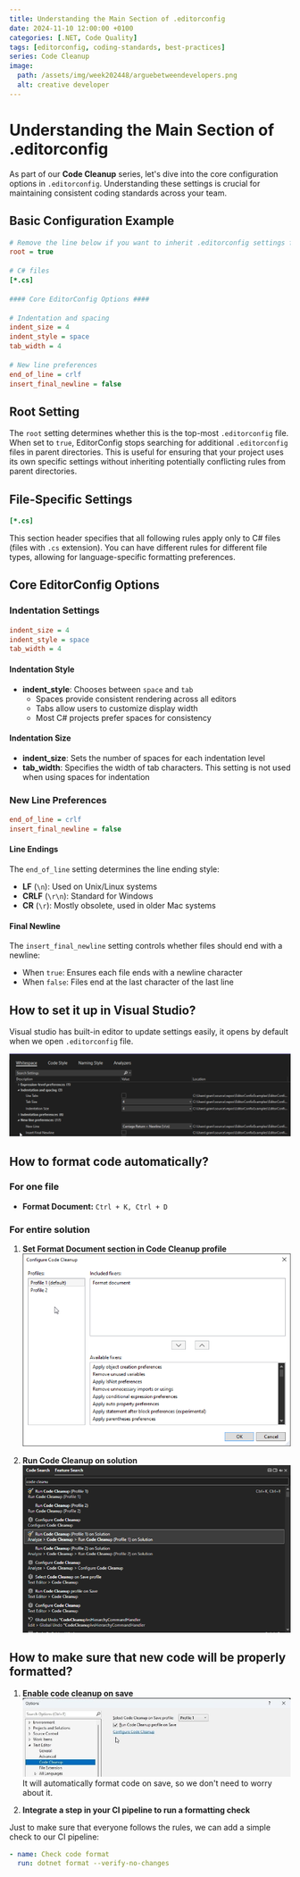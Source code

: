 ```yaml
---
title: Understanding the Main Section of .editorconfig
date: 2024-11-10 12:00:00 +0100
categories: [.NET, Code Quality]
tags: [editorconfig, coding-standards, best-practices]
series: Code Cleanup
image:
  path: /assets/img/week202448/arguebetweendevelopers.png
  alt: creative developer
---
```

# Understanding the Main Section of .editorconfig
As part of our **Code Cleanup** series, let's dive into the core configuration options in `.editorconfig`. Understanding these settings is crucial for maintaining consistent coding standards across your team.

## Basic Configuration Example
```ini
# Remove the line below if you want to inherit .editorconfig settings from higher directories
root = true

# C# files
[*.cs]

#### Core EditorConfig Options ####

# Indentation and spacing
indent_size = 4
indent_style = space
tab_width = 4

# New line preferences
end_of_line = crlf
insert_final_newline = false
```

## Root Setting
The `root` setting determines whether this is the top-most `.editorconfig` file. When set to `true`, EditorConfig stops searching for additional `.editorconfig` files in parent directories. This is useful for ensuring that your project uses its own specific settings without inheriting potentially conflicting rules from parent directories.

## File-Specific Settings
```ini
[*.cs]
```
This section header specifies that all following rules apply only to C# files (files with `.cs` extension). You can have different rules for different file types, allowing for language-specific formatting preferences.

## Core EditorConfig Options

### Indentation Settings
```ini
indent_size = 4
indent_style = space
tab_width = 4
```

#### Indentation Style
- **indent_style**: Chooses between `space` and `tab`
  - Spaces provide consistent rendering across all editors
  - Tabs allow users to customize display width
  - Most C# projects prefer spaces for consistency

#### Indentation Size
- **indent_size**: Sets the number of spaces for each indentation level
- **tab_width**: Specifies the width of tab characters. This setting is not used when using spaces for indentation

### New Line Preferences
```ini
end_of_line = crlf
insert_final_newline = false
```

#### Line Endings
The `end_of_line` setting determines the line ending style:
- **LF** (`\n`): Used on Unix/Linux systems
- **CRLF** (`\r\n`): Standard for Windows
- **CR** (`\r`): Mostly obsolete, used in older Mac systems

#### Final Newline
The `insert_final_newline` setting controls whether files should end with a newline:
- When `true`: Ensures each file ends with a newline character
- When `false`: Files end at the last character of the last line

## How to set it up in Visual Studio?

Visual studio has built-in editor to update settings easily, it opens by default when we open `.editorconfig` file.

![editorConfigBasicSettings](/assets/img/week202448/editorConfigBasicSettings.png)

## How to format code automatically? 

### For one file
- **Format Document:** `Ctrl + K, Ctrl + D`

### For entire solution
1. **Set Format Document section in Code Cleanup profile**
![ProfileSetupWithFormat](/assets/img/week202448/codeCleanUpFormat.png)

2. **Run Code Cleanup on solution**
![RunCodeCleanUpOnSolution](/assets/img/week202448/runCodeCleanUpOnSolution.png)

## How to make sure that new code will be properly formatted?

1. **Enable code cleanup on save**
![RunCodeCleanupOnSave](/assets/img/cleanupOnSave.jpeg)
It will automatically format code on save, so we don't need to worry about it.

2. **Integrate a step in your CI pipeline to run a formatting check**

Just to make sure that everyone follows the rules, we can add a simple check to our CI pipeline:

```yaml
- name: Check code format
  run: dotnet format --verify-no-changes
